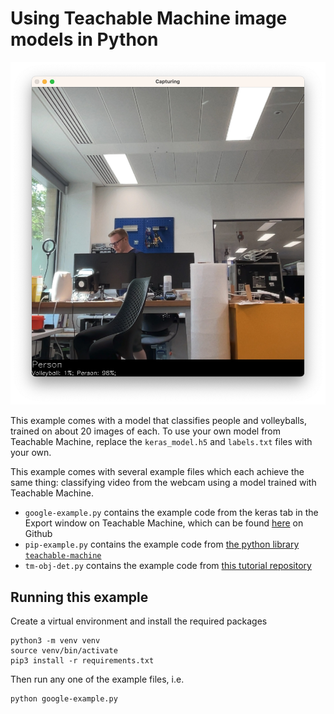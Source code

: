 # Using Teachable Machine image models in Python

![An image of a crowded technician workspace at the Royal College of Art, with a text label at the bottom indicating that a machine learning model has detected a person in the image with 98% certainty and a volleyball in the image with 1% certainty](example.jpg)

This example comes with a model that classifies people and volleyballs, trained on about 20 images of each. To use your own model from Teachable Machine, replace the `keras_model.h5` and `labels.txt` files with your own.

This example comes with several example files which each achieve the same thing: classifying video from the webcam using a model trained with Teachable Machine.

- `google-example.py` contains the example code from the keras tab in the Export window on Teachable Machine, which can be found [here](https://github.com/googlecreativelab/teachablemachine-community/blob/master/snippets/markdown/image/tensorflow/opencv-keras.md) on Github
- `pip-example.py` contains the example code from [the python library `teachable-machine`](https://pypi.org/project/teachable-machine/)
- `tm-obj-det.py` contains the example code from [this tutorial repository](https://github.com/mjdargen/Teachable-Machine-Object-Detection)

## Running this example

Create a virtual environment and install the required packages

```
python3 -m venv venv
source venv/bin/activate
pip3 install -r requirements.txt
```

Then run any one of the example files, i.e.

```
python google-example.py
```
